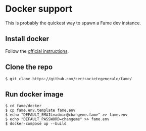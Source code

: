 # Docker support

This is probably the quickest way to spawn a Fame dev instance.

## Install docker

Follow the [official instructions](https://www.docker.com/community-edition).

## Clone the repo

    $ git clone https://github.com/certsocietegenerale/fame/

## Run docker image

    $ cd fame/docker
    $ cp fame.env.template fame.env
    $ echo "DEFAULT_EMAIL=admin@changeme.fame" >> fame.env
    $ echo "DEFAULT_PASSWORD=changeme" >> fame.env
    $ docker-compose up --build
